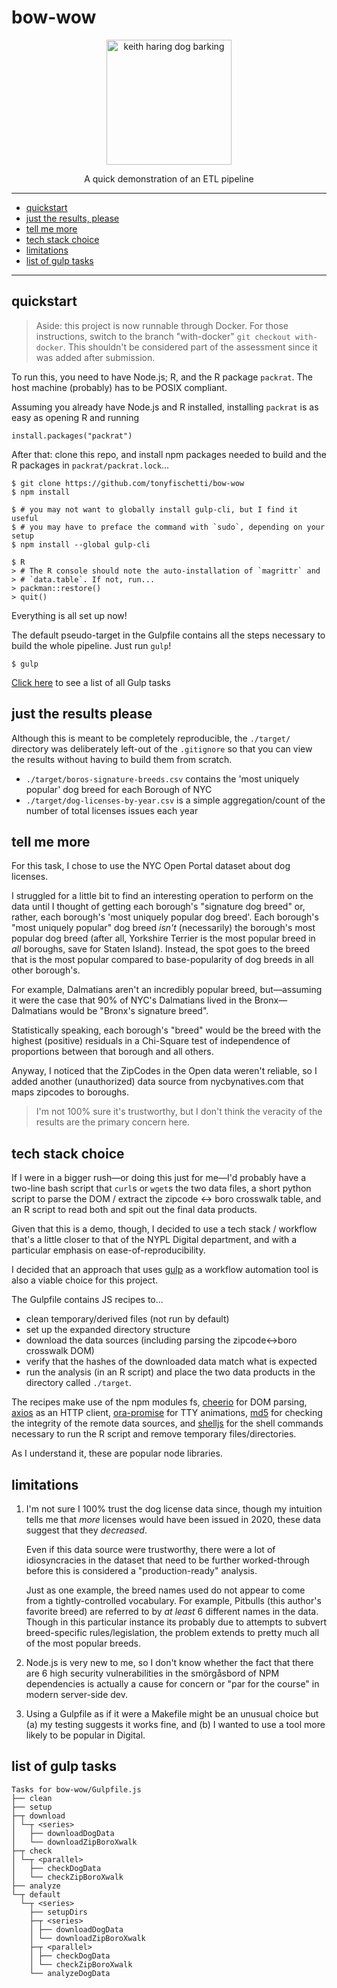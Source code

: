 # bow-wow

<p align="center">
  <img src="https://personal.thepolygram.com/haring-dog.svg"
       alt="keith haring dog barking"
       width="200"/>
</p>
<p align="center">A quick demonstration of an ETL pipeline</p>

***

- [quickstart](#quickstart)
- [just the results, please](#just-the-results-please)
- [tell me more](#tell-me-more)
- [tech stack choice](#tech-stack-choice)
- [limitations](#limitations)
- [list of gulp tasks](#list-of-gulp-tasks)

***

## quickstart

> Aside: this project is now runnable through Docker. For those instructions,
> switch to the branch "with-docker" `git checkout with-docker`. This
> shouldn't be considered part of the assessment since it was added
> after submission.

To run this, you need to have Node.js; R, and the R package `packrat`. The
host machine (probably) has to be POSIX compliant.

Assuming you already have Node.js and R installed, installing `packrat`
is as easy as opening R and running

```
install.packages("packrat")
```

After that: clone this repo, and install npm packages needed to build
and the R packages in `packrat/packrat.lock`...

```
$ git clone https://github.com/tonyfischetti/bow-wow
$ npm install

$ # you may not want to globally install gulp-cli, but I find it useful
$ # you may have to preface the command with `sudo`, depending on your setup
$ npm install --global gulp-cli

$ R
> # The R console should note the auto-installation of `magrittr` and
> # `data.table`. If not, run...
> packman::restore()
> quit()
```

Everything is all set up now!

The default pseudo-target in the Gulpfile contains all the steps necessary to
build the whole pipeline. Just run `gulp`!

```
$ gulp
```

[Click here](#list-of-gulp-tasks) to see a list of all Gulp tasks




## just the results please

Although this is meant to be completely reproducible, the `./target/`
directory was deliberately left-out of the `.gitignore` so that you can
view the results without having to build them from scratch.

- `./target/boros-signature-breeds.csv` contains the 'most uniquely popular'
  dog breed for each Borough of NYC
- `./target/dog-licenses-by-year.csv` is a simple aggregation/count of the
  number of total licenses issues each year


## tell me more

For this task, I chose to use the NYC Open Portal dataset about dog
licenses.

I struggled for a little bit to find an interesting operation to perform
on the data until I thought of getting each borough's "signature dog breed"
or, rather, each borough's 'most uniquely popular dog breed'.
Each borough's "most uniquely popular" dog breed _isn't_ (necessarily) the
borough's most popular dog breed (after all, Yorkshire Terrier is the most
popular breed in _all_ boroughs, save for Staten Island). Instead, the spot
goes to the breed that is the most popular compared to base-popularity of dog
breeds in all other borough's.

For example, Dalmatians aren't an incredibly popular breed,
but&mdash;assuming it were the case that 90% of NYC's Dalmatians lived in
the Bronx&mdash;Dalmatians would be "Bronx's signature breed".

Statistically speaking, each borough's "breed" would be the breed
with the highest (positive) residuals in a Chi-Square test of independence
of proportions between that borough and all others.

Anyway, I noticed that the ZipCodes in the Open data weren't reliable, so
I added another (unauthorized) data source from nycbynatives.com that
maps zipcodes to boroughs.

> I'm not 100% sure it's trustworthy, but I don't think the veracity of
> the results are the primary concern here.



## tech stack choice

If I were in a bigger rush&mdash;or doing this just for me&mdash;I'd
probably have a two-line bash script that `curl`s or `wget`s the two data
files, a short python script to parse the DOM / extract the zipcode
<-> boro crosswalk table, and an R script to read both and spit out the
final data products.

Given that this is a demo, though, I decided to use a tech stack / workflow
that's a little closer to that of the NYPL Digital department, and with a
particular emphasis on ease-of-reproducibility.

I decided that an approach that uses [gulp](https://gulpjs.com/) as a
workflow automation tool is also a viable choice for this project.

The Gulpfile contains JS recipes to...

- clean temporary/derived files (not run by default)
- set up the expanded directory structure
- download the data sources (including parsing the zipcode<->boro crosswalk DOM)
- verify that the hashes of the downloaded data match what is expected
- run the analysis (in an R script) and place the two data products in
  the directory called `./target`.

The recipes make use of the npm modules fs,
[cheerio](https://cheerio.js.org/) for DOM parsing,
[axios](https://axios-http.com) as an HTTP client,
[ora-promise](https://github.com/sindresorhus/ora) for TTY animations,
[md5](https://www.npmjs.com/package/md5) for checking the integrity of
the remote data sources, and [shelljs](https://github.com/shelljs/shelljs)
for the shell commands necessary to run the R script and remove temporary
files/directories.

As I understand it, these are popular node libraries.




## limitations

1. I'm not sure I 100% trust the dog license data since, though my intuition
   tells me that _more_ licenses would have been issued in 2020, these
   data suggest that they _decreased_.

   Even if this data source were trustworthy, there were a lot of
   idiosyncracies in the dataset that need to be further worked-through
   before this is considered a "production-ready" analysis.

   Just as one example, the breed names used do not appear to come from
   a tightly-controlled vocabulary. For example, Pitbulls (this author's
   favorite breed) are referred to by _at least_ 6 different names in the
   data. Though in this particular instance its probably due to attempts
   to subvert breed-specific rules/legislation, the problem extends to
   pretty much all of the most popular breeds.

2. Node.js is very new to me, so I don't know whether the fact that there
   are 6 high security vulnerabilities in the smörgåsbord of NPM dependencies
   is actually a cause for concern or "par for the course" in modern
   server-side dev.

3. Using a Gulpfile as if it were a Makefile might be an unusual choice but
   (a) my testing suggests it works fine, and (b) I wanted to use a tool
   more likely to be popular in Digital.



## list of gulp tasks

```
Tasks for bow-wow/Gulpfile.js
├── clean
├── setup
├─┬ download
│ └─┬ <series>
│   ├── downloadDogData
│   └── downloadZipBoroXwalk
├─┬ check
│ └─┬ <parallel>
│   ├── checkDogData
│   └── checkZipBoroXwalk
├── analyze
└─┬ default
  └─┬ <series>
    ├── setupDirs
    ├─┬ <series>
    │ ├── downloadDogData
    │ └── downloadZipBoroXwalk
    ├─┬ <parallel>
    │ ├── checkDogData
    │ └── checkZipBoroXwalk
    └── analyzeDogData
```

